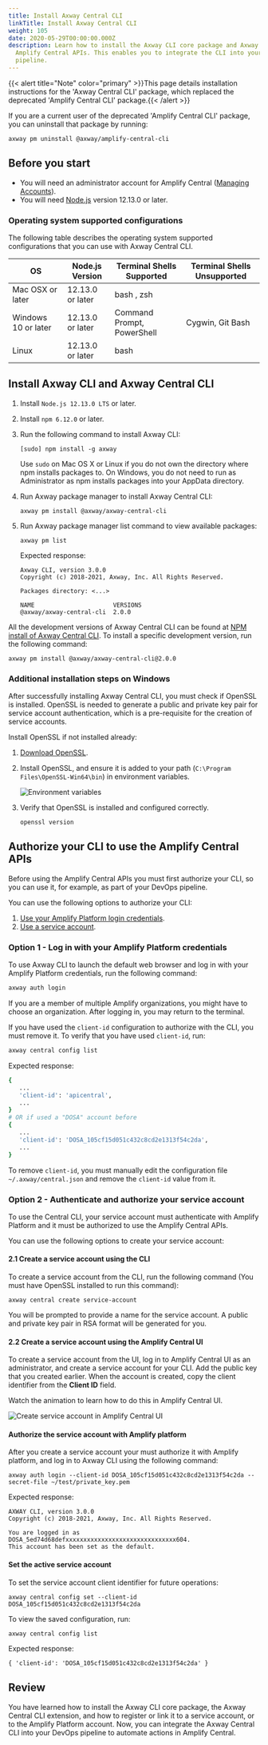 ```yaml
---
title: Install Axway Central CLI
linkTitle: Install Axway Central CLI
weight: 105
date: 2020-05-29T00:00:00.000Z
description: Learn how to install the Axway CLI core package and Axway Central CLI extension, and authorize them to use the
  Amplify Central APIs. This enables you to integrate the CLI into your DevOps
  pipeline.
---
```


{{< alert title="Note" color="primary" >}}This page details installation instructions for the 'Axway Central CLI' package, which replaced the deprecated 'Amplify Central CLI' package.{{< /alert >}}

If you are a current user of the deprecated 'Amplify Central CLI' package, you can uninstall that package by running:

```
axway pm uninstall @axway/amplify-central-cli
```

## Before you start

* You will need an administrator account for Amplify Central ([Managing Accounts](https://docs.axway.com/bundle/platform-management/page/docs/management_guide/organizations/managing_organizations/index.html#managing-service-accounts)).
* You will need [Node.js](https://nodejs.org/en/download/) version 12.13.0 or later.

### Operating system supported configurations

The following table describes the operating system supported configurations that you can use with Axway Central CLI.

| OS                  | Node.js Version  | Terminal Shells Supported  | Terminal Shells Unsupported |
| ------------------- | ---------------- | -------------------------- | --------------------------- |
| Mac OSX or later    | 12.13.0 or later | bash , zsh                 |                             |
| Windows 10 or later | 12.13.0 or later | Command Prompt, PowerShell | Cygwin, Git Bash            |
| Linux               | 12.13.0 or later | bash                       |                             |

## Install Axway CLI and Axway Central CLI

1. Install `Node.js 12.13.0 LTS` or later.
2. Install `npm 6.12.0` or later.
3. Run the following command to install Axway CLI:

   ```
   [sudo] npm install -g axway
   ```

   Use `sudo` on Mac OS X or Linux if you do not own the directory where npm installs packages to. On Windows, you do not need to run as Administrator as npm installs packages into your AppData directory.

4. Run Axway package manager to install Axway Central CLI:

   ```
   axway pm install @axway/axway-central-cli
   ```

5. Run Axway package manager list command to view available packages:

   ```
   axway pm list
   ```

   Expected response:

   ```
   Axway CLI, version 3.0.0
   Copyright (c) 2018-2021, Axway, Inc. All Rights Reserved.

   Packages directory: <...>

   NAME                      VERSIONS
   @axway/axway-central-cli  2.0.0
   ```

All the development versions of Axway Central CLI can be found at [NPM install of Axway Central CLI](https://www.npmjs.com/package/@axway/axway-central-cli). To install a specific development version, run the following command:

```
axway pm install @axway/axway-central-cli@2.0.0
```

### Additional installation steps on Windows

After successfully installing Axway Central CLI, you must check if OpenSSL is installed. OpenSSL is needed to generate a public and private key pair for service account authentication, which is a pre-requisite for the creation of service accounts.

Install OpenSSL if not installed already:

1. [Download OpenSSL](https://slproweb.com/products/Win32OpenSSL.html).
2. Install OpenSSL, and ensure it is added to your path (`C:\Program Files\OpenSSL-Win64\bin`) in environment variables.

   ![Environment variables](/Images/central/cli_central/env_variables.png)

3. Verify that OpenSSL is installed and configured correctly.

   ```
   openssl version
   ```

## Authorize your CLI to use the Amplify Central APIs

Before using the Amplify Central APIs you must first authorize your CLI, so you can use it, for example, as part of your DevOps pipeline.

You can use the following options to authorize your CLI:

1. [Use your Amplify Platform login credentials](/docs/cli_central/cli_install/#option-1---log-in-with-your-amplify-platform-credentials).
2. [Use a service account](/docs/cli_central/cli_install/#option-2---authenticate-and-authorize-your-service-account).

### Option 1 - Log in with your Amplify Platform credentials

To use Axway CLI to launch the default web browser and log in with your Amplify Platform credentials, run the following command:

```bash
axway auth login
```

If you are a member of multiple Amplify organizations, you might have to choose an organization. After logging in, you may return to the terminal.

If you have used the `client-id` configuration to authorize with the CLI, you must remove it. To verify that you have used `client-id`, run:

```bash
axway central config list
```

Expected response:

```bash
{
   ...
   'client-id': 'apicentral',
   ...
}
# OR if used a "DOSA" account before
{
   ...
   'client-id': 'DOSA_105cf15d051c432c8cd2e1313f54c2da',
   ...
}
```

To remove `client-id`, you must manually edit the configuration file `~/.axway/central.json` and remove the `client-id` value from it.

### Option 2 - Authenticate and authorize your service account

To use the Central CLI, your service account must authenticate with Amplify Platform and it must be authorized to use the Amplify Central APIs.

You can use the following options to create your service account:

#### 2.1 Create a service account using the CLI

To create a service account from the CLI, run the following command (You must have OpenSSL installed to run this command):

```
axway central create service-account
```

You will be prompted to provide a name for the service account. A public and private key pair in RSA format will be generated for you.

#### 2.2 Create a service account using the Amplify Central UI

To create a service account from the UI, log in to Amplify Central UI as an administrator, and create a service account for your CLI. Add the public key that you created earlier. When the account is created, copy the client identifier from the **Client ID** field.

Watch the animation to learn how to do this in Amplify Central UI.

![Create service account in Amplify Central UI](/Images/central/service_account_animation.gif)

#### Authorize the service account with Amplify platform

After you create a service account your must authorize it with Amplify platform, and log in to Axway CLI using the following command:

```
axway auth login --client-id DOSA_105cf15d051c432c8cd2e1313f54c2da --secret-file ~/test/private_key.pem
```

Expected response:

```
AXWAY CLI, version 3.0.0
Copyright (c) 2018-2021, Axway, Inc. All Rights Reserved.

You are logged in as DOSA_5ed74d68defxxxxxxxxxxxxxxxxxxxxxxxxxxxxxxx604.
This account has been set as the default.
```

#### Set the active service account

To set the service account client identifier for future operations:

```
axway central config set --client-id DOSA_105cf15d051c432c8cd2e1313f54c2da
```

To view the saved configuration, run:

```
axway central config list
```

Expected response:

```
{ 'client-id': 'DOSA_105cf15d051c432c8cd2e1313f54c2da' }
```

## Review

You have learned how to install the Axway CLI core package, the Axway Central CLI extension, and how to register or link it to a service account, or to the Amplify Platform account. Now, you can integrate the Axway Central CLI into your DevOps pipeline to automate actions in Amplify Central.
